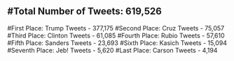 #Total Number of Tweets: 619,526 
---
#First Place: Trump Tweets - 377,175
#Second Place: Cruz Tweets - 75,057
#Third Place: Clinton Tweets - 61,085
#Fourth Place: Rubio Tweets - 57,610
#Fifth Place: Sanders Tweets - 23,693
#Sixth Place: Kasich Tweets - 15,094
#Seventh Place: Jeb! Tweets - 5,620
#Last Place: Carson Tweets - 4,194
